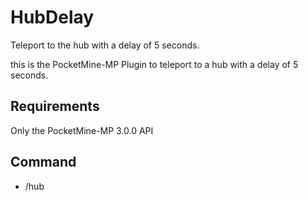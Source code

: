 # HubDelay
Teleport to the hub with a delay of 5 seconds.

this is the PocketMine-MP Plugin to teleport to a hub with a delay of 5 seconds.

## Requirements
Only the PocketMine-MP 3.0.0 API

## Command
- /hub
